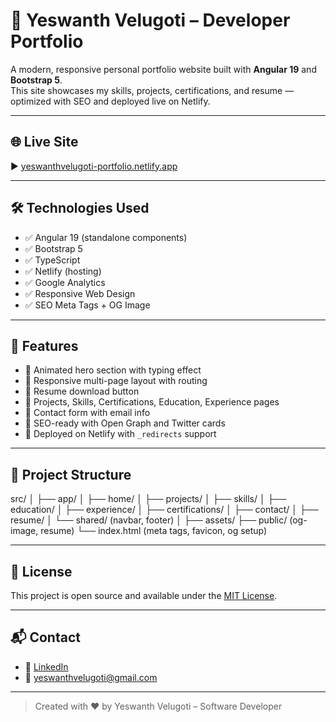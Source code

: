 # 💼 Yeswanth Velugoti – Developer Portfolio

A modern, responsive personal portfolio website built with **Angular 19** and **Bootstrap 5**.  
This site showcases my skills, projects, certifications, and resume — optimized with SEO and deployed live on Netlify.

---

## 🌐 Live Site

▶️ [yeswanthvelugoti-portfolio.netlify.app](https://yeswanthvelugoti-portfolio.netlify.app)

---

## 🛠️ Technologies Used

- ✅ Angular 19 (standalone components)
- ✅ Bootstrap 5
- ✅ TypeScript
- ✅ Netlify (hosting)
- ✅ Google Analytics
- ✅ Responsive Web Design
- ✅ SEO Meta Tags + OG Image

---

## 🚀 Features

- 🔹 Animated hero section with typing effect
- 🔹 Responsive multi-page layout with routing
- 🔹 Resume download button
- 🔹 Projects, Skills, Certifications, Education, Experience pages
- 🔹 Contact form with email info
- 🔹 SEO-ready with Open Graph and Twitter cards
- 🔹 Deployed on Netlify with `_redirects` support

---


## 📁 Project Structure

src/
│
├── app/
│ ├── home/
│ ├── projects/
│ ├── skills/
│ ├── education/
│ ├── experience/
│ ├── certifications/
│ ├── contact/
│ ├── resume/
│ └── shared/ (navbar, footer)
│
├── assets/
├── public/ (og-image, resume)
└── index.html (meta tags, favicon, og setup)


---

## 📜 License

This project is open source and available under the [MIT License](LICENSE).

---

## 📬 Contact

- 🔗 [LinkedIn](https://www.linkedin.com/in/yeswanth-velugoti/)
- 📧 yeswanthvelugoti@gmail.com

---

> Created with ❤️ by Yeswanth Velugoti – Software Developer
